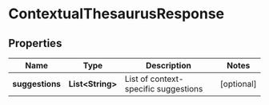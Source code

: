 
# ContextualThesaurusResponse

## Properties
Name | Type | Description | Notes
------------ | ------------- | ------------- | -------------
**suggestions** | **List&lt;String&gt;** | List of context-specific suggestions |  [optional]



